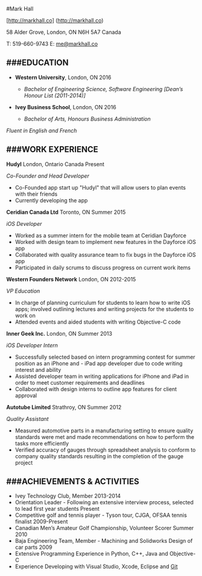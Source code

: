 
#Mark Hall

[http://markhall.co] (http://markhall.co)

58 Alder Grove, London, ON N6H 5A7 Canada

T: 519-660-9743  E: [me@markhall.co](mailto:me@markhall.co)

###EDUCATION
---
* **Western University**, London, ON	2016

	- *Bachelor of Engineering Science, Software Engineering [Dean’s Honour List (2011-2014)]*

* **Ivey Business School**, London, ON 	2016

	- *Bachelor of Arts, Honours Business Administration*

*Fluent in English and French*

###WORK EXPERIENCE
---
**Hudyl** London, Ontario Canada Present

_Co-Founder and Head Developer_

- Co-Founded app start up "Hudyl" that will allow users to plan events with their friends
- Currently developing the app

**Ceridian Canada Ltd** Toronto, ON Summer 2015

_iOS Developer_

- Worked as a summer intern for the mobile team at Ceridian Dayforce
- Worked with design team to implement new features in the Dayforce iOS app
- Collaborated with quality assurance team to fix bugs in the Dayforce iOS app
- Participated in daily scrums to discuss progress on current work items

**Western Founders Network** London, ON 2012-2015

_VP Education_

- In charge of planning curriculum for students to learn how to write iOS apps; involved outlining lectures and writing projects for the students to work on
- Attended events and aided students with writing Objective-C code

**Inner Geek Inc.** London, ON Summer 2013

_iOS Developer Intern_

- Successfully selected based on intern programming contest for summer position as an iPhone and - iPad app developer due to code writing interest and ability
- Assisted developer team in writing applications for iPhone and iPad in order to meet customer requirements and deadlines
- Collaborated with design interns to outline app features for client approval

**Autotube Limited** Strathroy, ON	Summer 2012

_Quality Assistant_

- Measured automotive parts in a manufacturing setting to ensure quality standards were met and made recommendations on how to perform the tasks more efficiently
- Verified accuracy of gauges through spreadsheet analysis to conform to company quality standards resulting in the completion of the gauge project


###ACHIEVEMENTS & ACTIVITIES
---
* Ivey Technology Club, Member	2013-2014
* Orientation Leader - Following an extensive interview process, selected to lead first year students	Present
* Competitive golf and tennis player - Tyson tour, CJGA, OFSAA tennis finalist	2009-Present
* Canadian Men’s Amateur Golf Championship, Volunteer Scorer	Summer 2010
* Baja Engineering Team, Member - Machining and Solidworks Design of car parts	2009
* Extensive Programming Experience in Python, C++, Java and Objective-C
* Experience Developing with Visual Studio, Xcode, Eclipse and [Git](https://github.com/golfguru1)
